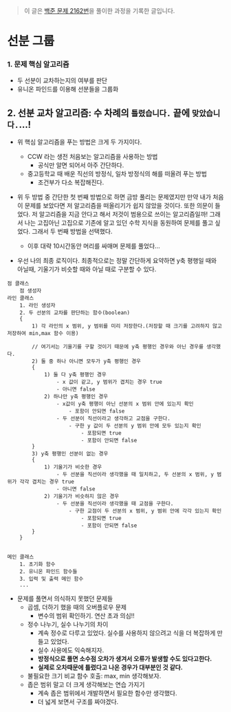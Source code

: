 > 이 글은 [백준 문제 2162번](https://www.acmicpc.net/problem/2162)을 풀이한 과정을 기록한 글입니다.

# 선분 그룹

### 1. 문제 핵심 알고리즘

- 두 선분이 교차하는지의 여부를 판단
- 유니온 파인드를 이용해 선분들을 그룹화

## 2. 선분 교차 알고리즘: 수 차례의 `틀렸습니다.` 끝에 `맞았습니다.`...!

- 위 핵심 알고리즘을 푸는 방법은 크게 두 가지이다.
  - CCW 라는 생전 처음보는 알고리즘을 사용하는 방법
    - 공식만 알면 되어서 아주 간단하다.
  - 중고등학교 때 배운 직선의 방정식, 일차 방정식의 해를 떠올려 푸는 방법
    - 조건부가 다소 복잡해진다.
- 위 두 방법 중 간단한 첫 번째 방법으로 하면 금방 풀리는 문제였지만 만약 내가 처음 이 문제를 보았다면 저 알고리즘을 떠올리기가 쉽지 않았을 것이다. 또한 의문이 들었다. 저 알고리즘을 지금 안다고 해서 저것이 범용으로 쓰이는 알고리즘일까! 그래서 나는 고집아닌 고집으로 기존에 알고 있던 수학 지식을 동원하여 문제를 풀고 싶었다. 그래서 두 번째 방법을 선택했다.

  - 이후 대략 10시간동안 머리를 싸매며 문제를 풀었다...

- 우선 나의 최종 로직이다. 최종적으로는 정말 간단하게 요약하면 y축 평행일 때와 아닐때, 기울기가 비슷할 때와 아닐 때로 구분할 수 있다.

```
점 클래스
    점 생성자
라인 클래스
    1. 라인 생성자
    2. 두 선분의 교차를 판단하는 함수(boolean)
    {
        1) 각 라인의 x 범위, y 범위를 미리 저장한다.(저장할 때 크기를 고려하지 않고 저장하여 min,max 함수 이용)

        // 여기서는 기울기를 구할 것이기 때문에 y축 평행인 경우와 아닌 경우를 생각했다.
        2) 둘 중 하나 아니면 모두가 y축 평행인 경우
        {
            1) 둘 다 y축 평행인 경우
                - x 값이 같고, y 범위가 겹치는 경우 true
                - 아니면 false
            2) 하나만 y축 평행인 경우
                - x값이 y축 평행이 아닌 선분의 x 범위 안에 있는지 확인
                    - 포함이 안되면 false
                - 두 선분이 직선이라고 생각하고 교점을 구한다.
                    - 구한 y 값이 두 선분의 y 범위 안에 모두 있는지 확인
                        - 포함되면 true
                        - 포함이 안되면 false
        }
        3) y축 평행인 선분이 없는 경우
        {
            1) 기울기가 비슷한 경우
                - 두 선분을 직선이라 생각했을 때 일치하고, 두 선분의 x 범위, y 범위가 각각 겹치는 경우 true
                - 아니면 false
            2) 기울기가 비슷하지 않은 경우
                - 두 선분을 직선이라 생각했을 때 교점을 구한다.
                    - 구한 교점이 두 선분의 x 범위, y 범위 안에 각각 있는지 확인
                        - 포함되면 true
                        - 포함이 안되면 false
        }
    }


메인 클래스
    1. 초기화 함수
    2. 유니온 파인드 함수들
    3. 입력 및 출력 메인 함수
    ...
```

- 문제를 풀면서 의식하지 못했던 문제들
  - 곱셈, 더하기 했을 때의 오버플로우 문제
    - 변수의 범위 확인하기. 연산 초과 의심!!
  - 정수 나누기, 실수 나누기의 차이
    - 계속 정수로 다루고 있었다. 실수를 사용하지 않으려고 식을 더 복잡하게 만들고 있었다.
    - 실수 사용에도 익숙해지자.
    - **방정식으로 풀면 소수점 오차가 생겨서 오류가 발생할 수도 있다고한다.**
    - **실제로 오차때문에 틀렸다고 나온 경우가 대부분인 것 같다.**
  - 불필요한 크기 비교 함수 호출: max, min 생각해보자.
  - 좁은 범위 말고 더 크게 생각해보는 연습 가지기
    - 계속 좁은 범위에서 개발하면서 필요한 함수만 생각했다.
    - 더 넓게 보면서 구조를 짜야겠다.
